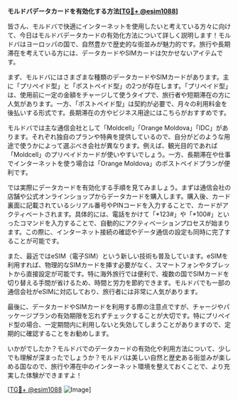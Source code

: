 **モルドバデータカードを有効化する方法[[TG💪+ @esim1088](https://t.me/s/esim1088)]**

皆さん、モルドバで快適にインターネットを使用したいと考えている方々に向けて、今日はモルドバデータカードの有効化方法について詳しく説明します！モルドバはヨーロッパの国で、自然豊かで歴史的な街並みが魅力的です。旅行や長期滞在を考えている方には、データカードやSIMカードは欠かせないアイテムです。

まず、モルドバにはさまざまな種類のデータカードやSIMカードがあります。主に「プリペイド型」と「ポストペイド型」の2つが存在します。「プリペイド型」は、使用前に一定の金額をチャージして使うタイプで、旅行者や短期滞在の方に人気があります。一方、「ポストペイド型」は契約が必要で、月々の利用料金を後払いする形式です。長期滞在の方やビジネス用途にはこちらがおすすめです。

モルドバでは主な通信会社として「Moldcell」「Orange Moldova」「IDC」があります。それぞれ独自のプランや特典を提供しているので、自分がどのような用途で使うかによって選ぶべき会社が異なります。例えば、観光目的であれば「Moldcell」のプリペイドカードが使いやすいでしょう。一方、長期滞在や仕事でインターネットを使う場合は「Orange Moldova」のポストペイドプランが便利です。

では実際にデータカードを有効化する手順を見てみましょう。まずは通信会社の店舗や公式オンラインショップからデータカードを購入します。購入後、カード裏面に記載されているシリアル番号やPINコードを入力することで、カードがアクティベートされます。具体的には、電話をかけて「*123#」や「*100#」といったコマンドを入力することで、自動的にアクティベーションプロセスが始まります。この際に、インターネット接続の確認やデータ通信の設定も同時に完了することが可能です。

また、最近ではeSIM（電子SIM）という新しい技術も普及しています。eSIMを利用すれば、物理的なSIMカードを挿す必要がなく、スマートフォンやタブレットから直接設定が可能です。特に海外旅行では便利で、複数の国でSIMカードを切り替える手間が省けるため、時間と労力を節約できます。モルドバでも一部の通信会社がeSIMに対応しており、旅行者には非常に人気があります。

最後に、データカードやSIMカードを利用する際の注意点ですが、チャージやパッケージプランの有効期限を忘れずチェックすることが大切です。特にプリペイド型の場合、一定期間内に利用しないと失効してしまうことがありますので、定期的に確認することをお勧めします。

いかがでしたか？モルドバでのデータカードの有効化や利用方法について、少しでも理解が深まったでしょうか？モルドバは美しい自然と歴史ある街並みが楽しめる国なので、旅行や滞在中のインターネット環境を整えておくことで、より充実した体験ができますよ！

[[TG💪+ @esim1088](https://t.me/s/esim1088) ![Image](https://i.postimg.cc/Y0z9fWf4/image.png)]